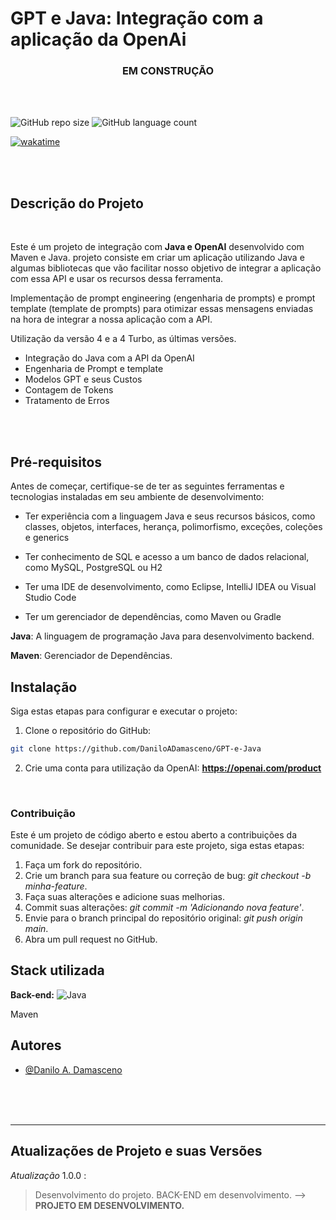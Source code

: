# GPT e Java: Integração com a aplicação da OpenAi

<div align="center">

### EM CONSTRUÇÃO

 </div>

</hr>
</br>
</br>

![GitHub repo size](https://img.shields.io/github/repo-size/DaniloADamasceno/GPT-e-Java?style=for-the-badge)
![GitHub language count](https://img.shields.io/github/languages/count/DaniloADamasceno/GPT-e-Java?style=for-the-badge)

[![wakatime](https://wakatime.com/badge/user/e7f2e494-878d-4290-9a2b-cc473da48b8a/project/018cea71-5844-4ee7-af07-369572eee690.svg)](https://wakatime.com/badge/user/e7f2e494-878d-4290-9a2b-cc473da48b8a/project/018cea71-5844-4ee7-af07-369572eee690)

<!-- Imagem da Tela inicial do Aplicativo -->
<div align="center">

<!-- ![HelpDesk01]()
![HelpDesk02]()
![HelpDesk03]() -->

 </div>

</br>
</br>

## Descrição do Projeto

</br>

 Este é um projeto de integração com **Java e OpenAI** desenvolvido com Maven e Java.
 projeto consiste em criar um  aplicação utilizando Java e algumas bibliotecas que vão facilitar nosso objetivo de integrar a aplicação com essa API e usar os recursos dessa ferramenta.

Implementação de prompt engineering (engenharia de prompts) e prompt template (template de prompts) para otimizar essas mensagens enviadas na hora de integrar a nossa aplicação com a API.

Utilização da versão 4 e a 4 Turbo, as últimas versões.

- Integração do Java com a API da OpenAI
- Engenharia de Prompt e template
- Modelos GPT e seus Custos
- Contagem de Tokens
- Tratamento de Erros

</br>
</br>

## Pré-requisitos

Antes de começar, certifique-se de ter as seguintes ferramentas e tecnologias instaladas em seu ambiente de desenvolvimento:

- Ter experiência com a linguagem Java e seus recursos básicos, como classes, objetos, interfaces, herança, polimorfismo, exceções, coleções e generics

- Ter conhecimento de SQL e acesso a um banco de dados relacional, como MySQL, PostgreSQL ou H2

- Ter uma IDE de desenvolvimento, como Eclipse, IntelliJ IDEA ou Visual Studio Code

- Ter um gerenciador de dependências, como Maven ou Gradle

**Java**: A linguagem de programação Java para desenvolvimento backend.

**Maven**: Gerenciador de Dependências.

## Instalação

Siga estas etapas para configurar e executar o projeto:

1. Clone o repositório do GitHub:

```bash
git clone https://github.com/DaniloADamasceno/GPT-e-Java
```

2. Crie uma conta para utilização da OpenAI: **https://openai.com/product**


</br>

### Contribuição

Este é um projeto de código aberto e estou aberto a contribuições da comunidade.
Se desejar contribuir para este projeto, siga estas etapas:

1. Faça um fork do repositório.
2. Crie um branch para sua feature ou correção de bug: *git checkout -b minha-feature*.
3. Faça suas alterações e adicione suas melhorias.
4. Commit suas alterações: *git commit -m 'Adicionando nova feature'*.
5. Envie para o branch principal do repositório original: *git push origin main*.
6. Abra um pull request no GitHub.



## Stack utilizada

<!-- **Front-end:** ![]() -->

**Back-end:**  ![Java](https://img.shields.io/badge/Java-ED8B00?style=for-the-badge&logo=openjdk&logoColor=white "Badge Java")

Maven

<!-- ![SpringBoot](https://img.shields.io/badge/Spring-6DB33F?style=for-the-badge&logo=spring&logoColor=white "Badge Spring Boot") -->

## Autores

- [@Danilo A. Damasceno](https://github.com/DaniloADamasceno/)

</br>
</br>
</br>

________________________________________________________________________________________________________________________________________________________________

## Atualizações de Projeto e suas Versões

*Atualização* 1.0.0 :
> Desenvolvimento do projeto.
> BACK-END em desenvolvimento.
> --> **PROJETO EM DESENVOLVIMENTO.**
</br>
